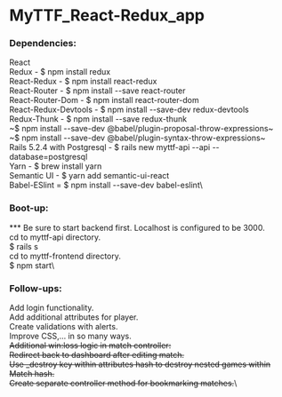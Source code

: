 # MyTTF_React-Redux_app

### Dependencies: 
React\
Redux - $ npm install redux\
React-Redux - $ npm install react-redux\
React-Router - $ npm install --save react-router\
React-Router-Dom - $ npm install react-router-dom\
React-Redux-Devtools - $ npm install --save-dev redux-devtools\
Redux-Thunk - $ npm install --save redux-thunk\
~$ npm install --save-dev @babel/plugin-proposal-throw-expressions~\
~$ npm install --save-dev @babel/plugin-syntax-throw-expressions~\
Rails 5.2.4 with Postgresql - $ rails new myttf-api --api --database=postgresql\
Yarn - $ brew install yarn\
Semantic UI - $ yarn add semantic-ui-react\
Babel-ESlint = $ npm install --save-dev babel-eslint\


### Boot-up:
*** Be sure to start backend first. Localhost is configured to be 3000.\
cd to myttf-api directory.\
    $ rails s\
cd to myttf-frontend directory.\
    $ npm start\


### Follow-ups:
Add login functionality.\
Add additional attributes for player.\
Create validations with alerts.\
Improve CSS,... in so many ways.\
~~Additional win:loss logic in match controller:~~\
~~Redirect back to dashboard after editing match.~~\
~~Use _destroy key within attributes hash to destroy nested games within Match hash.~~\
~~Create separate controller method for bookmarking matches.~~\